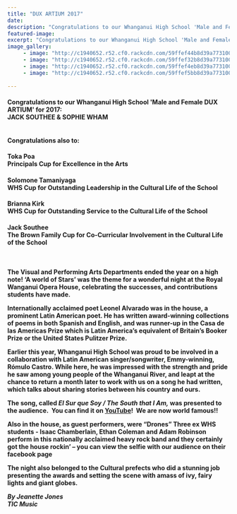 ```yaml
---
title: "DUX ARTIUM 2017"
date: 
description: "Congratulations to our Whanganui High School 'Male and Female DUX ARTIUM' for 2017:  JACK SOUTHEE & SOPHIE WHAM..."
featured-image: 
excerpt: "Congratulations to our Whanganui High School 'Male and Female Dux Artium' for 2017:  JACK SOUTHEE & SOPHIE WHAM"
image_gallery:
     - image: "http://c1940652.r52.cf0.rackcdn.com/59ffef44b8d39a7731000735/Sophie-Wham.jpg"
     - image: "http://c1940652.r52.cf0.rackcdn.com/59ffef32b8d39a7731000733/Untitled-1.jpg"
     - image: "http://c1940652.r52.cf0.rackcdn.com/59ffef4eb8d39a7731000737/Principal-award-for-excellence.jpg"
     - image: "http://c1940652.r52.cf0.rackcdn.com/59ffef5bb8d39a7731000739/group-of-cultural-winners.jpg"
    
---
```


<h4>Congratulations to our Whanganui High School 'Male and Female DUX ARTIUM' for 2017:<br />JACK SOUTHEE &amp; SOPHIE WHAM</h4>
<p><strong><br />Congratulations also to:</strong></p>
<h4>Toka Poa<br />Principals Cup for Excellence in the Arts</h4>
<h4><span>Solomone Tamaniyaga&nbsp;</span><br /><span>WHS Cup for&nbsp;</span>Outstanding Leadership in the Cultural Life of the School</h4>
<h4><span>Brianna Kirk<br /></span><span>WHS Cup for&nbsp;</span>Outstanding Service to the Cultural Life of the School</h4>
<h4><span>Jack Southee<br /></span>The Brown Family Cup for Co-Curricular Involvement in the Cultural Life of the School</h4>
<p>&nbsp;</p>
<p><strong>The Visual and Performing Arts Departments ended the year on a high note! &lsquo;A world of Stars&rsquo; was the theme for a wonderful night at the Royal Wanganui Opera House, celebrating the successes, and contributions students have made.</strong></p>
<p><strong>Internationally acclaimed poet Leonel Alvarado was in the house, a prominent Latin American poet. He has written award-winning collections of poems in both Spanish and English, and was runner-up in the Casa de las Americas Prize which is Latin America&rsquo;s equivalent of Britain&rsquo;s Booker Prize or the United States Pulitzer Prize. &nbsp;</strong></p>
<p><strong>Earlier this year, Whanganui High School was proud to be involved in a collaboration with Latin American singer/songwriter, Emmy-winning, R&oacute;mulo Castro. While here, he was impressed with the strength and pride he saw among young people of the Whanganui River, and leapt at the chance to return a month later to work with us on a song he had written, which talks about sharing stories between his country and ours.</strong></p>
<p><strong>The song, called <em>El Sur que Soy / The South that I Am,</em> was presented to the audience.<em> </em>&nbsp;You can find it on <a href="https://www.youtube.com/watch?v=lIsD228bbNM">YouTube</a>!&nbsp; We are now world famous!!</strong></p>
<p><strong>Also in the house, as guest performers, were &ldquo;Drones&rdquo; Three ex WHS students - Isaac Chamberlain, Ethan Coleman and Adam Robinson perform in this nationally acclaimed heavy rock band and they certainly got the house rockin&rsquo; &ndash; you can view the selfie with our audience on their facebook page</strong></p>
<p><strong>The night also belonged to the Cultural prefects who did a stunning job presenting the awards and setting the scene with amass of ivy, fairy lights and giant globes.</strong></p>
<p><em><strong>By Jeanette Jones</strong></em><br /><em><strong>TIC Music</strong></em></p>

